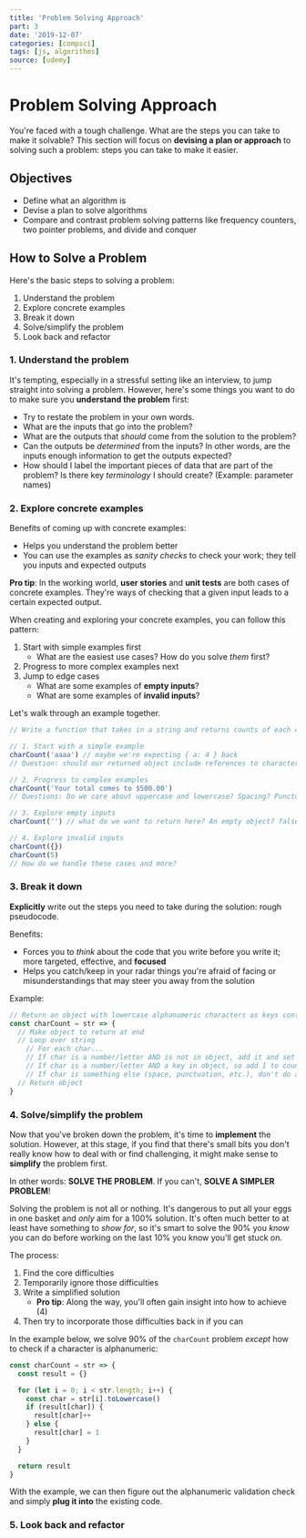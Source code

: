 ```yaml
---
title: 'Problem Solving Approach'
part: 3
date: '2019-12-07'
categories: [compsci]
tags: [js, algorithms]
source: [udemy]
---
```


# Problem Solving Approach

You're faced with a tough challenge. What are the steps you can take to make it solvable? This section will focus on **devising a plan or approach** to solving such a problem: steps you can take to make it easier.

## Objectives

* Define what an algorithm is
* Devise a plan to solve algorithms
* Compare and contrast problem solving patterns like frequency counters, two pointer problems, and divide and conquer

## How to Solve a Problem

Here's the basic steps to solving a problem:

1. Understand the problem
2. Explore concrete examples
3. Break it down
4. Solve/simplify the problem
5. Look back and refactor

### 1. Understand the problem

It's tempting, especially in a stressful setting like an interview, to jump straight into solving a problem. However, here's some things you want to do to make sure you **understand the problem** first:

* Try to restate the problem in your own words.
* What are the inputs that go into the problem?
* What are the outputs that *should* come from the solution to the problem?
* Can the outputs be *determined* from the inputs? In other words, are the inputs enough information to get the outputs expected?
* How should I label the important pieces of data that are part of the problem? Is there key *terminology* I should create? (Example: parameter names)

### 2. Explore concrete examples

Benefits of coming up with concrete examples:
* Helps you understand the problem better
* You can use the examples as *sanity checks* to check your work; they tell you inputs and expected outputs

**Pro tip**: In the working world, **user stories** and **unit tests** are both cases of concrete examples. They're ways of checking that a given input leads to a certain expected output.

When creating and exploring your concrete examples, you can follow this pattern:
1. Start with simple examples first
   * What are the easiest use cases? How do you solve *them* first?
2. Progress to more complex examples next
3. Jump to edge cases
   * What are some examples of **empty inputs**?
   * What are some examples of **invalid inputs**?

Let's walk through an example together.

```js
// Write a function that takes in a string and returns counts of each character in the string

// 1. Start with a simple example
charCount('aaaa') // maybe we're expecting { a: 4 } back
// Question: should our returned object include references to characters that have a 0 count? Like { a: 4, b: 0, ... }

// 2. Progress to complex examples
charCount('Your total comes to $500.00')
// Questions: Do we care about uppercase and lowercase? Spacing? Punctuation? Special characters? Numbers?

// 3. Explore empty inputs
charCount('') // what do we want to return here? An empty object? false? null? undefined?

// 4. Explore invalid inputs
charCount({})
charCount(5)
// How do we handle these cases and more?
```

### 3. Break it down

**Explicitly** write out the steps you need to take during the solution: rough pseudocode.

Benefits:
* Forces you to *think* about the code that you write before you write it; more targeted, effective, and **focused**
* Helps you catch/keep in your radar things you're afraid of facing or misunderstandings that may steer you away from the solution

Example:

```js
// Return an object with lowercase alphanumeric characters as keys containing counts
const charCount = str => {
  // Make object to return at end
  // Loop over string
    // For each char...
    // If char is a number/letter AND is not in object, add it and set value to 1
    // If char is a number/letter AND a key in object, so add 1 to count
    // If char is something else (space, punctuation, etc.), don't do anything
  // Return object
}
```

### 4. Solve/simplify the problem

Now that you've broken down the problem, it's time to **implement** the solution. However, at this stage, if you find that there's small bits you don't really know how to deal with or find challenging, it might make sense to **simplify** the problem first.

In other words: **SOLVE THE PROBLEM**. If you can't, **SOLVE A SIMPLER PROBLEM**!

Solving the problem is not all or nothing. It's dangerous to put all your eggs in one basket and *only* aim for a 100% solution. It's often much better to at least have something to *show for*, so it's smart to solve the 90% you *know* you can do before working on the last 10% you know you'll get stuck on.

The process:
1. Find the core difficulties
2. Temporarily ignore those difficulties
3. Write a simplified solution
   * **Pro tip**: Along the way, you'll often gain insight into how to achieve (4) 
4. Then try to incorporate those difficulties back in if you can

In the example below, we solve 90% of the `charCount` problem *except* how to check if a character is alphanumeric:

```js
const charCount = str => {
  const result = {}

  for (let i = 0; i < str.length; i++) {
    const char = str[i].toLowercase()
    if (result[char]) {
      result[char]++
    } else {
      result[char] = 1
    }
  }

  return result
}
```

With the example, we can then figure out the alphanumeric validation check and simply **plug it into** the existing code.

### 5. Look back and refactor